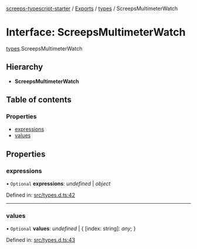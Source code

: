 [screeps-typescript-starter](../README.md) / [Exports](../modules.md) / [types](../modules/types.md) / ScreepsMultimeterWatch

# Interface: ScreepsMultimeterWatch

[types](../modules/types.md).ScreepsMultimeterWatch

## Hierarchy

* **ScreepsMultimeterWatch**

## Table of contents

### Properties

- [expressions](types.screepsmultimeterwatch.md#expressions)
- [values](types.screepsmultimeterwatch.md#values)

## Properties

### expressions

• `Optional` **expressions**: *undefined* \| *object*

Defined in: [src/types.d.ts:42](https://github.com/Baelyk/screeps/blob/c7b9358/src/types.d.ts#L42)

___

### values

• `Optional` **values**: *undefined* \| { [index: string]: *any*;  }

Defined in: [src/types.d.ts:43](https://github.com/Baelyk/screeps/blob/c7b9358/src/types.d.ts#L43)
